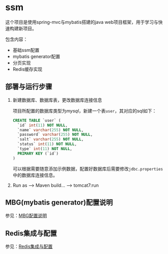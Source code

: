 # ssm

这个项目是使用spring-mvc与mybatis搭建的java web项目框架，用于学习与快速构建新项目。

包含内容：
- 基础ssm配置
- mybatis generator配置
- 分页实现
- Redis缓存实现

## 部署与运行步骤

1. 新建数据库、数据库表，更改数据库连接信息

    项目所配置的数据库类型为*mysql*，新建一个表`user`，其对应的sql如下：
    ```sql
    CREATE TABLE `user` (
      `id` int(11) NOT NULL,
      `name` varchar(255) NOT NULL,
      `password` varchar(255) NOT NULL,
      `salt` varchar(255) NOT NULL,
      `status` int(11) NOT NULL,
      `type` int(11) NOT NULL,
      PRIMARY KEY (`id`)
    )
    ```
    可以根据需要随意添加示例数据，配置好数据库后需要修改`jdbc.properties`中的数据库连接信息。

2. Run as --> Maven build... --> tomcat7:run

## MBG(mybatis generator)配置说明

参见：[MBG配置说明](https://github.com/Sunxiai51/ssm/blob/master/MBG.md)

## Redis集成与配置

参见：[Redis集成与配置](https://github.com/Sunxiai51/ssm/blob/master/Redis.md)